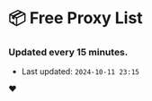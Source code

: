 # :package: Free Proxy List
### Updated every 15 minutes.

- Last updated: `2024-10-11 23:15`

:heart:

